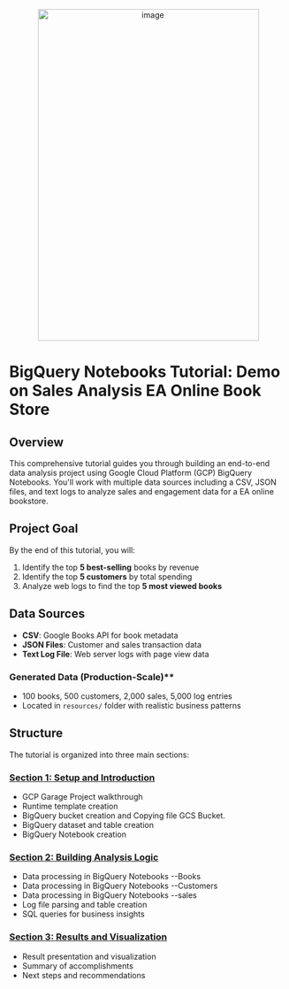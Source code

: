 <div align="center"><img width="400" height="600" alt="image" src="https://github.com/user-attachments/assets/82b8fdd1-9212-410c-b892-5922dfb93647" /> </div>

# BigQuery Notebooks Tutorial: Demo on Sales Analysis EA Online Book Store

## Overview

This comprehensive tutorial guides you through building an end-to-end data analysis project using Google Cloud Platform (GCP) BigQuery Notebooks. You'll work with multiple data sources including a CSV, JSON files, and text logs to analyze sales and engagement data for a EA online bookstore.

## Project Goal

By the end of this tutorial, you will:
1. Identify the top **5 best-selling** books by revenue
2. Identify the top **5 customers** by total spending  
3. Analyze web logs to find the top **5 most viewed books**

## Data Sources

- **CSV**: Google Books API for book metadata
- **JSON Files**: Customer and sales transaction data
- **Text Log File**: Web server logs with page view data

### Generated Data (Production-Scale)**
- 100 books, 500 customers, 2,000 sales, 5,000 log entries
- Located in `resources/` folder with realistic business patterns


## Structure

The tutorial is organized into three main sections:

### [Section 1: Setup and Introduction](./01-setup-and-introduction.md)
- GCP Garage Project walkthrough
- Runtime template creation
- BigQuery bucket creation and Copying file GCS Bucket.
- BigQuery dataset and table creation
- BigQuery Notebook creation

### [Section 2: Building Analysis Logic](./02-analysis-logic.md)
- Data processing in BigQuery Notebooks --Books
- Data processing in BigQuery Notebooks --Customers
- Data processing in BigQuery Notebooks --sales
- Log file parsing and table creation
- SQL queries for business insights


### [Section 3: Results and Visualization](./03-results-and-visualization.md)
- Result presentation and visualization
- Summary of accomplishments
- Next steps and recommendations


